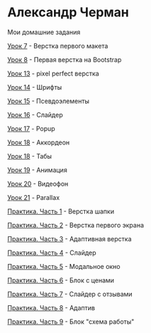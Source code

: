# Александр Черман
Мои домашние задания 

[Урок 7](https://alexcherman.github.io/lesson_7/ "Верстка первого макета") - Верстка первого макета

[Урок 8](https://alexcherman.github.io/lesson_8/ "Первая верстка на Bootstrap") - Первая верстка на Bootstrap

[Урок 13](https://alexcherman.github.io/lesson_13/ "Первая верстка на Bootstrap") - pixel perfect верстка

[Урок 14](https://alexcherman.github.io/lesson_14/ "Шрифты") - Шрифты

[Урок 15](https://alexcherman.github.io/lesson_15/ "Псевдоэлементы") - Псевдоэлементы

[Урок 16](https://alexcherman.github.io/lesson_16/ "Слайдер") - Слайдер

[Урок 17](https://alexcherman.github.io/lesson_17/ "Popup") - Popup

[Урок 18](https://alexcherman.github.io/lesson_18/ "Аккордеон") - Аккордеон

[Урок 18](https://alexcherman.github.io/lesson_18_1/ "Табы") - Табы

[Урок 19](https://alexcherman.github.io/lesson_19/ "Анимация") - Анимация

[Урок 20](https://alexcherman.github.io/lesson_20/ "Видеофон") - Видеофон

[Урок 21](https://alexcherman.github.io/lesson_21/ "Parallax") - Parallax

[Практика. Часть 1](https://alexcherman.github.io/practice-part_1/ "Верстка шапки") - Верстка шапки

[Практика. Часть 2](https://alexcherman.github.io/practice-part_2/ "Верстка первого экрана") - Верстка первого экрана

[Практика. Часть 3](https://alexcherman.github.io/practice-part_3/ "Адаптивная верстка") - Адаптивная верстка

[Практика. Часть 4](https://alexcherman.github.io/practice-part_4/ "Слайдер") - Слайдер

[Практика. Часть 5](https://alexcherman.github.io/practice-part_5/ "Модальное окно") - Модальное окно

[Практика. Часть 6](https://alexcherman.github.io/practice-part_6/ "Блок с ценами") - Блок с ценами

[Практика. Часть 7](https://alexcherman.github.io/practice-part_7/ "Слайдер с отзывами") - Слайдер с отзывами

[Практика. Часть 8](https://alexcherman.github.io/practice-part_8/ "Адаптив") - Адаптив

[Практика. Часть 9](https://alexcherman.github.io/practice-part_9/ "Блок схема работы") - Блок "схема работы"



